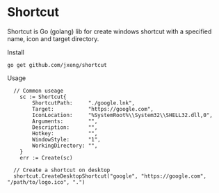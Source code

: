 # Shortcut

Shortcut is Go (golang) lib for create windows shortcut with a specified name, icon and target directory.

Install

```golang
go get github.com/jxeng/shortcut
```


Usage

```golang
  // Common useage
	sc := Shortcut{
		ShortcutPath:     "./google.lnk",
		Target:           "https://google.com",
		IconLocation:     "%SystemRoot%\\System32\\SHELL32.dll,0",
		Arguments:        "",
		Description:      "",
		Hotkey:           "",
		WindowStyle:      "1",
		WorkingDirectory: "",
	}
	err := Create(sc)

  // Create a shortcut on desktop
  shortcut.CreateDesktopShortcut("google", "https://google.com", "/path/to/logo.ico", ".")
```